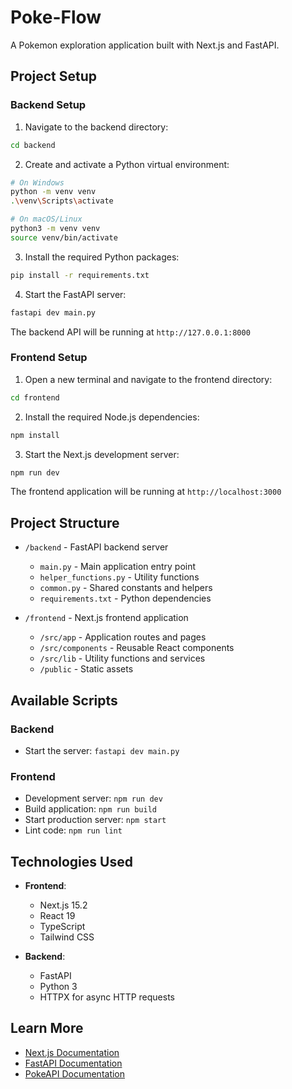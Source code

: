 # Poke-Flow

A Pokemon exploration application built with Next.js and FastAPI.

## Project Setup

### Backend Setup

1. Navigate to the backend directory:
```bash
cd backend
```

2. Create and activate a Python virtual environment:
```bash
# On Windows
python -m venv venv
.\venv\Scripts\activate

# On macOS/Linux
python3 -m venv venv
source venv/bin/activate
```

3. Install the required Python packages:
```bash
pip install -r requirements.txt
```

4. Start the FastAPI server:
```bash
fastapi dev main.py
```

The backend API will be running at `http://127.0.0.1:8000`

### Frontend Setup

1. Open a new terminal and navigate to the frontend directory:
```bash
cd frontend
```

2. Install the required Node.js dependencies:
```bash
npm install
```

3. Start the Next.js development server:
```bash
npm run dev
```

The frontend application will be running at `http://localhost:3000`

## Project Structure

- `/backend` - FastAPI backend server
  - `main.py` - Main application entry point
  - `helper_functions.py` - Utility functions
  - `common.py` - Shared constants and helpers
  - `requirements.txt` - Python dependencies

- `/frontend` - Next.js frontend application
  - `/src/app` - Application routes and pages
  - `/src/components` - Reusable React components
  - `/src/lib` - Utility functions and services
  - `/public` - Static assets

## Available Scripts

### Backend

- Start the server: `fastapi dev main.py`

### Frontend

- Development server: `npm run dev`
- Build application: `npm run build`
- Start production server: `npm start`
- Lint code: `npm run lint`

## Technologies Used

- **Frontend**:
  - Next.js 15.2
  - React 19
  - TypeScript
  - Tailwind CSS

- **Backend**:
  - FastAPI
  - Python 3
  - HTTPX for async HTTP requests

## Learn More

- [Next.js Documentation](https://nextjs.org/docs)
- [FastAPI Documentation](https://fastapi.tiangolo.com/)
- [PokeAPI Documentation](https://pokeapi.co/docs/v2)
